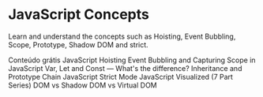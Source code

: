 # JavaScript Concepts

Learn and understand the concepts such as Hoisting, Event Bubbling, Scope, Prototype, Shadow DOM and strict.

<ResourceGroupTitle>Conteúdo grátis</ResourceGroupTitle>
<BadgeLink badgeText='Read' colorScheme="yellow" href='https://developer.mozilla.org/en-US/docs/Glossary/Hoisting'>JavaScript Hoisting</BadgeLink>
<BadgeLink badgeText='Read' colorScheme="yellow" href='https://javascript.info/bubbling-and-capturing'>Event Bubbling and Capturing</BadgeLink>
<BadgeLink badgeText='Read' colorScheme="yellow" href='https://developer.mozilla.org/en-US/docs/Glossary/Scope'>Scope in JavaScript</BadgeLink>
<BadgeLink badgeText='Read' colorScheme="yellow" href='https://www.freecodecamp.org/news/var-let-and-const-whats-the-difference/'>Var, Let and Const — What's the difference?</BadgeLink>
<BadgeLink badgeText='Read' colorScheme="yellow" href='https://developer.mozilla.org/en-US/docs/Web/JavaScript/Inheritance_and_the_prototype_chain'>Inheritance and Prototype Chain</BadgeLink>
<BadgeLink badgeText='Read' colorScheme="yellow" href='https://developer.mozilla.org/en-US/docs/Web/JavaScript/Reference/Strict_mode'>JavaScript Strict Mode</BadgeLink>
<BadgeLink badgeText='Read' href='https://dev.to/lydiahallie/javascript-visualized-event-loop-3dif'>JavaScript Visualized (7 Part Series)</BadgeLink>
<BadgeLink badgeText='Watch' href='https://www.youtube.com/watch?v=7Tok22qxPzQ'>DOM vs Shadow DOM vs Virtual DOM</BadgeLink>
